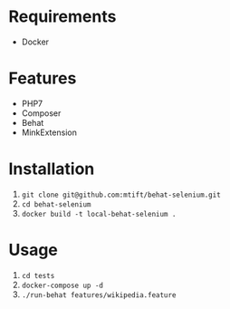 # Requirements
* Docker

# Features
* PHP7
* Composer
* Behat
* MinkExtension

# Installation
1. `git clone git@github.com:mtift/behat-selenium.git`
1. `cd behat-selenium`
1. `docker build -t local-behat-selenium .`

# Usage
1. `cd tests`
1. `docker-compose up -d`
1. `./run-behat features/wikipedia.feature`
